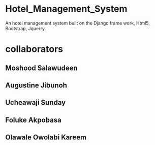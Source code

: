 # Hotel_Management_System
An hotel management system built on the Django frame work, Html5, Bootstrap, Jquerry.

# collaborators

## Moshood Salawudeen
## Augustine Jibunoh
## Ucheawaji Sunday
## Foluke Akpobasa
## Olawale Owolabi Kareem
